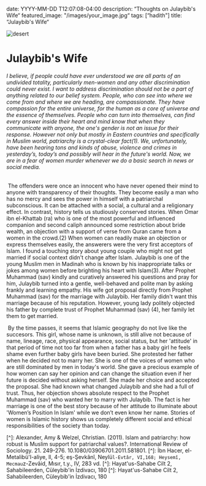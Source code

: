 date: YYYY-MM-DD T12:07:08-04:00
description: “Thoughts on Julaybib's Wife“
featured_image: "/images/your_image.jpg“
tags: [“hadith"]
title: “Julaybib's Wife“


![desert](./desert.jpg)

# Julaybib's Wife



###### 		I believe, if people could have ever understood we are all parts of an undivided totality, particularly men-women and any other discrimination could never exist. I want to address discrimination should not be a part of anything related to our belief system. People, who can see into where we come from and where we are heading, are compassionate. They have compassion for the entire universe, for the human as a core of universe and the essence of themselves. People who can turn into themselves, can find every answer inside their heart and mind know that when they communicate with anyone, the one's gender is not an issue for their response. However not only but mostly in Eastern countries and specifically in Muslim world, patriarchy is a crystal-clear fact(1). We, unfortunately, have been hearing tons and kinds of abuse, violence and crimes in yesterday’s, today’s and possibly will hear in the future's world. Now, we are in a fear of women murder whenever we do a basic search in news or social media. 

​		The offenders were once an innocent who have never opened their mind to anyone with transparency of their thoughts. They become easily a man who has no mercy and sees the power in himself with a patriarchal subconscious. It can be attached with a social, a cultural and a religionary effect. In contrast, history tells us studiously conserved stories. When Omar ibn el-Khattab (ra) who is one of the most powerful and influenced companion and second caliph announced some restriction about bride wealth, an objection with a support of verse from Quran came from a women in the crowd.(2) When women can readily make an objection or express themselves easily, the answerers were the very first acceptors of Islam. I found a touching story about young couple who might not get married if social context didn't change after Islam. Julaybib is one of the young Muslim men in Madinah who is known by his inappropriate talks or jokes among women before brighting his heart with Islam(3). After Prophet Muhammad (sav) kindly and curatively answered his questions and pray for him, Julaybib turned into a gentle, well-behaved and polite man by asking frankly and learning empathy. His wife got proposal directly from Prophet Muhammad (sav) for the marriage with Julaybib. Her family didn't want this marriage because of his reputation. However, young lady politely objected his father by complete trust of Prophet Muhammad (sav) (4), her family let them to get married. 

​		By the time passes, it seems that Islamic geography do not live like the succesors. This girl, whose name is unknown, is still alive not because of name, lineage, race, physical appearance, social status, but her 'attitude' in that period of time not too far from when a father has a baby girl he feels shame even further baby girls have been buried. She protested her father when he decided not to marry her. She is one of the voices of women who are still dominated by men in today's world. She gave a precious example of how women can say her opinion and can change the situation even if her future is decided without asking herself. She made her choice and accepted the proposal. She had known what changed Julaybib and she had a full of trust. Thus, her objection shows absolute respect to the Prophet Muhammad (sav) who wanted her to marry with Julaybib. The fact is her marriage is one of the best story because of her attitude to illuminate about 'Women’s Position In Islam' while we don’t even know her name. Stories of women is Islamic history shows us completely different social and ethical responsibilities of the society than today.

 

 

[^]: Alexander, Amy     &amp; Welzel, Christian. (2011). Islam and patriarchy: how robust is     Muslim support for patriarchal values?. International Review of Sociology.     21. 249-276. 10.1080/03906701.2011.581801.
[^]: İbn Hacer, el-Metalibü'I-aliye, ll, 4-5; eş-Şevkânî,     Neylü`l-Evtâr, VI,168; Heysemî, Mecmau`z-Zevâid, Mısır, t.y., IV, 283 vd.
[^]: Hayat'us-Sahabe     Cilt 2, Sahabileerden, Cüleybib'in İzdivacı, 180
[^]: Hayat'us-Sahabe Cilt     2, Sahabileerden, Cüleybib'in İzdivacı, 180

